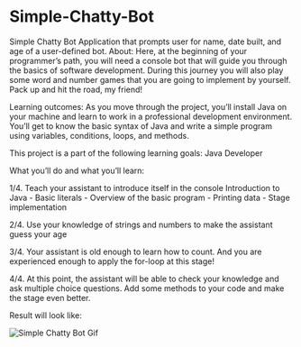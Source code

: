# Simple-Chatty-Bot
Simple Chatty Bot Application that prompts user for name, date built, and age of a user-defined bot. 
About:
Here, at the beginning of your programmer’s path, you will need a console bot that will guide you through the basics of software development. During this journey you will also play some word and number games that you are going to implement by yourself. Pack up and hit the road, my friend!

Learning outcomes:
As you move through the project, you’ll install Java on your machine and learn to work in a professional development environment. You’ll get to know the basic syntax of Java and write a simple program using variables, conditions, loops, and methods.

This project is a part of the following learning goals:
Java Developer

What you’ll do and what you’ll learn:

1/4. Teach your assistant to introduce itself in the console
Introduction to Java - Basic literals - Overview of the basic program - Printing data - Stage implementation

2/4. Use your knowledge of strings and numbers to make the assistant guess your age

3/4. Your assistant is old enough to learn how to count. And you are experienced enough to apply the for-loop at this stage!

4/4. At this point, the assistant will be able to check your knowledge and ask multiple choice questions. Add some methods to your code and make the stage even better.

Result will look like:

<img src="https://stepik.org/media/attachments/lesson/198194/demonstration.gif" alt="Simple Chatty Bot Gif"/> 
